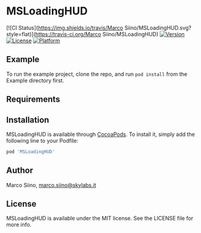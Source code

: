 # MSLoadingHUD

[![CI Status](https://img.shields.io/travis/Marco Siino/MSLoadingHUD.svg?style=flat)](https://travis-ci.org/Marco Siino/MSLoadingHUD)
[![Version](https://img.shields.io/cocoapods/v/MSLoadingHUD.svg?style=flat)](https://cocoapods.org/pods/MSLoadingHUD)
[![License](https://img.shields.io/cocoapods/l/MSLoadingHUD.svg?style=flat)](https://cocoapods.org/pods/MSLoadingHUD)
[![Platform](https://img.shields.io/cocoapods/p/MSLoadingHUD.svg?style=flat)](https://cocoapods.org/pods/MSLoadingHUD)

## Example

To run the example project, clone the repo, and run `pod install` from the Example directory first.

## Requirements

## Installation

MSLoadingHUD is available through [CocoaPods](https://cocoapods.org). To install
it, simply add the following line to your Podfile:

```ruby
pod 'MSLoadingHUD'
```

## Author

Marco Siino, marco.siino@skylabs.it

## License

MSLoadingHUD is available under the MIT license. See the LICENSE file for more info.

